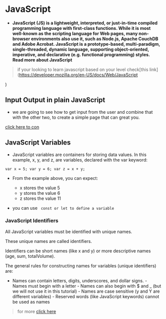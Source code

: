 # JavaScript

- **JavaScript (JS) is a lightweight, interpreted, or just-in-time compiled programming language with first-class functions. While it is most well-known as the scripting language for Web pages, many non-browser environments also use it, such as Node.js, Apache CouchDB and Adobe Acrobat. JavaScript is a prototype-based, multi-paradigm, single-threaded, dynamic language, supporting object-oriented, imperative, and declarative (e.g. functional programming) styles. Read more about JavaScript**

> if your looking to learn javascript based on your level check[this link](https://developer.mozilla.org/en-US/docs/Web/JavaScript

)

## Input Output in plain JavaScript

- we are going to see how to get input from the user and combine that with the other two, to create a simple page that can great you.

[click here to con](https://code-maven.com/input-output-in-plain-javascript)




## JavaScript Variables

- JavaScript variables are containers for storing data values.
In this example, x, y, and z, are variables, declared with the var keyword:

`var x = 5;
var y = 6;
var z = x + y; `

- From the example above, you can expect:

   -  x stores the value 5
   -  y stores the value 6
   -  z stores the value 11

- you can use ` const or let to define a variable`


### JavaScript Identifiers

All JavaScript variables must be identified with unique names.

These unique names are called identifiers.

Identifiers can be short names (like x and y) or more descriptive names (age, sum, totalVolume).

The general rules for constructing names for variables (unique identifiers) are:

   -  Names can contain letters, digits, underscores, and dollar signs.
    - Names must begin with a letter
    - Names can also begin with $ and _ (but we will not use it in this tutorial)
    - Names are case sensitive (y  and Y are different variables)
    - Reserved words (like JavaScript keywords) cannot be used as names

>for more [ click here](https://www.w3schools.com/js/js_numbers.asp)